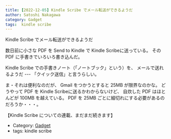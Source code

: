 ```yaml
---
title: [2022-12-05] Kindle Scribe でメール転送ができるようだ
author: Satoshi Nakagawa
category: Gadget
tags:  kindle scribe
---
```


Kindle Scribe でメール転送ができるようだ

 数日前に小さな PDF を Send to Kindle で
Kindle Scribeに送っている。
その PDF に手書きでいろいろ書き込んだ。

 Kindle Scribe での手書きノート（「ノートブック」という）を、
メールで送れるようだ ---
「クイック送信」と言うらしい。

 ま・それは便利なのだが、
Gmail をつかうとすると 25MB が限界なのかな。
どうやって PDF を Kindle Scribeに送るかわからないけど、
自炊した PDF はほとんどが 100MB を越えている。
PDF を 25MB ごとに細切れにする必要があるのだろうか・・・。

 【Kindle Scribe についての連載、まだまだ続きます】

- Category: [Gadget](https://merapano.github.io/categories.html#Gadget)
- tags:  kindle scribe
